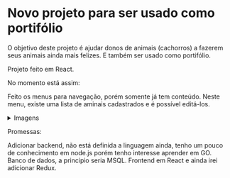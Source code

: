 # Novo projeto para ser usado como portifólio

O objetivo deste projeto é ajudar donos de animais (cachorros) a fazerem seus animais ainda mais felizes.
E também ser usado como portifólio.

Projeto feito em React.

No momento está assim:

Feito os menus para navegação, porém somente já tem conteúdo. Neste menu, existe uma lista de aminais cadastrados e é possível editá-los.

<details><summary>Imagens</summary>

![image](https://user-images.githubusercontent.com/32707094/132272813-84dd137f-b0bd-4687-893a-8e9e3457dfcb.png)

![cards](https://user-images.githubusercontent.com/32707094/132272746-53332a1b-62b1-44cf-840f-224cb04fa6b1.png)

  Modal para edição dos registros
  
![image](https://user-images.githubusercontent.com/32707094/133537732-4d759844-b243-4c68-82d3-05aa71b3ec92.png)
  
  Após clicar em salvar
  
![image](https://user-images.githubusercontent.com/32707094/133537807-37cd6710-1196-4bd7-ad4f-afd98f778e97.png)


</details>

Promessas:

Adicionar backend, não está definida a linguagem ainda, tenho um pouco de conhecimento em node.js porém tenho interesse aprender em GO.
Banco de dados, a principio seria MSQL.
Frontend em React e ainda irei adicionar Redux.
